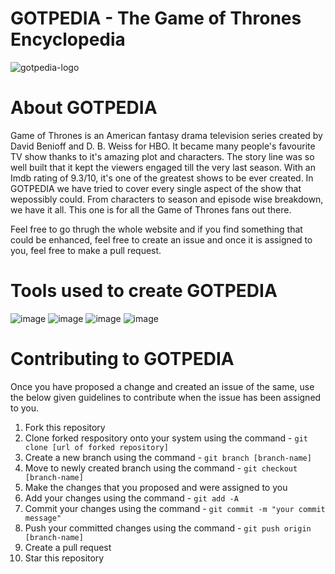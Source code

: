 # GOTPEDIA - The Game of Thrones Encyclopedia

![gotpedia-logo](src/assets/gotpedia-logo.png) 



# About GOTPEDIA
Game of Thrones is an American fantasy drama television series created by David Benioff and D. B. Weiss for HBO. It became many people's favourite TV show thanks to it's amazing plot and characters. The story line was so well built that it kept the viewers engaged till the very last season. With an Imdb rating of 9.3/10, it's one of the greatest shows to be ever created. In GOTPEDIA we have tried to cover every single aspect of the show that wepossibly could. From characters to season and episode wise breakdown, we have it all. This one is for all the Game of Thrones fans out there.

Feel free to go thrugh the whole website and if you find something that could be enhanced, feel free to create an issue and once it is assigned to you, feel free to make a pull request.

# Tools used to create GOTPEDIA
![image](https://img.shields.io/badge/JavaScript-F7DF1E?style=for-the-badge&logo=javascript&logoColor=black) 
![image](https://img.shields.io/badge/HTML5-E34F26?style=for-the-badge&logo=html5&logoColor=white) 
![image](https://img.shields.io/badge/CSS3-1572B6?style=for-the-badge&logo=css3&logoColor=white) 
![image](https://img.shields.io/badge/React-20232A?style=for-the-badge&logo=react&logoColor=61DAFB) 



# Contributing to GOTPEDIA

Once you have proposed a change and created an issue of the same, use the below given guidelines to contribute when the issue has been assigned to you.

1. Fork this repository
2. Clone forked respository onto your system using the command - `git clone [url of forked repository]`
3. Create a new branch using the command - `git branch [branch-name]`
4. Move to newly created branch using the command - `git checkout [branch-name]`
5. Make the changes that you proposed and were assigned to you
6. Add your changes using the command - `git add -A`
7. Commit your changes using the command - `git commit -m "your commit message"`
8. Push your committed changes using the command - `git push origin [branch-name]`
9. Create a pull request
10. Star this repository
